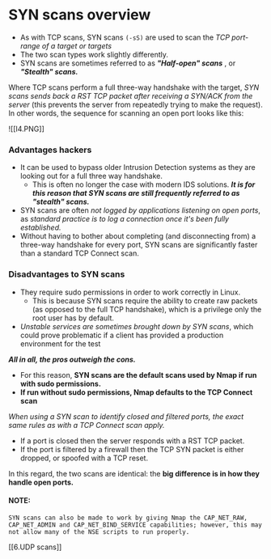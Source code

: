 # SYN scans overview

- As with TCP scans, SYN scans `(-sS)` are used to scan the *TCP port-range of a target or targets* 
- The two scan types work slightly differently. 
- SYN scans are sometimes referred to as ***"Half-open" scans*** , or ***"Stealth" scans.***

Where TCP scans perform a full three-way handshake with the target, *SYN scans sends back a RST TCP packet after receiving a SYN/ACK from the server* (this prevents the server from repeatedly trying to make the request). In other words, the sequence for scanning an open port looks like this:

![[I4.PNG]]

### Advantages hackers
- It can be used to bypass older Intrusion Detection systems as they are looking out for a full three way handshake.
	- This is often no longer the case with modern IDS solutions. ***It is for this reason that SYN scans are still frequently referred to as "stealth" scans.***
- SYN scans are often *not logged by applications listening on open ports*, as *standard practice is to log a connection once it's been fully established.*
- Without having to bother about completing (and disconnecting from) a three-way handshake for every port, SYN scans are significantly faster than a standard TCP Connect scan.



### Disadvantages to SYN scans
- They require sudo permissions in order to work correctly in Linux.
	- This is because SYN scans require the ability to create raw packets (as opposed to the full TCP handshake), which is a privilege only the root user has by default.
- *Unstable services are sometimes brought down by SYN scans*, which could prove problematic if a client has provided a production environment for the test

***All in all, the pros outweigh the cons.***

- For this reason, **SYN scans are the default scans used by Nmap if run with sudo permissions.** 
- **If run without sudo permissions, Nmap defaults to the TCP Connect scan**

*When using a SYN scan to identify closed and filtered ports, the exact same rules as with a TCP Connect scan apply.*

- If a port is closed then the server responds with a RST TCP packet. 
- If the port is filtered by a firewall then the TCP SYN packet is either dropped, or spoofed with a TCP reset.

In this regard, the two scans are identical: the **big difference is in how they handle open ports.**

#### NOTE:
```
SYN scans can also be made to work by giving Nmap the CAP_NET_RAW, CAP_NET_ADMIN and CAP_NET_BIND_SERVICE capabilities; however, this may not allow many of the NSE scripts to run properly.
```

[[6.UDP scans]]
